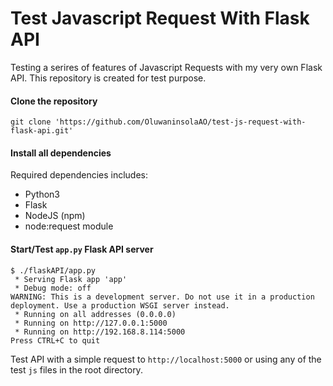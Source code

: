 # Test Javascript Request With Flask API

Testing a serires of features of Javascript Requests with my very own
Flask API. This repository is created for test purpose.

#### Clone the repository
```
git clone 'https://github.com/OluwaninsolaAO/test-js-request-with-flask-api.git'
```

#### Install all dependencies
Required dependencies includes:
+ Python3
+ Flask
+ NodeJS (npm)
+ node:request module


#### Start/Test `app.py` Flask API server
```
$ ./flaskAPI/app.py 
 * Serving Flask app 'app'
 * Debug mode: off
WARNING: This is a development server. Do not use it in a production deployment. Use a production WSGI server instead.
 * Running on all addresses (0.0.0.0)
 * Running on http://127.0.0.1:5000
 * Running on http://192.168.8.114:5000
Press CTRL+C to quit
```

Test API with a simple request to `http://localhost:5000` or using any of the
test `js` files in the root directory.
